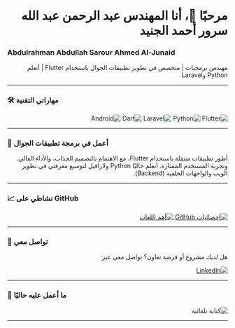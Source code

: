 <h1 dir="rtl">مرحبًا 👋، أنا المهندس عبد الرحمن عبد الله سرور أحمد الجنيد</h1>
<h3 dir="ltr">Abdulrahman Abdullah Sarour Ahmed Al-Junaid</h3>
<p dir="rtl">مهندس برمجيات | متخصص في تطوير تطبيقات الجوال باستخدام Flutter | أتعلم Python وLaravel</p>

---

### 🛠️ مهاراتي التقنية

<p dir="rtl">
  <img src="https://img.shields.io/badge/Flutter-027DFD?style=for-the-badge&logo=flutter&logoColor=white" alt="Flutter">
  <img src="https://img.shields.io/badge/Python-3776AB?style=for-the-badge&logo=python&logoColor=white" alt="Python">
  <img src="https://img.shields.io/badge/Laravel-FF2D20?style=for-the-badge&logo=laravel&logoColor=white" alt="Laravel">
  <img src="https://img.shields.io/badge/Dart-0175C2?style=for-the-badge&logo=dart&logoColor=white" alt="Dart">
  <img src="https://img.shields.io/badge/Android-3DDC84?style=for-the-badge&logo=android&logoColor=white" alt="Android">
</p>

---

### 📱 أعمل في برمجة تطبيقات الجوال
<p dir="rtl">
أطور تطبيقات متنقلة باستخدام Flutter، مع الاهتمام بالتصميم الجذاب، والأداء العالي، وتجربة المستخدم الممتازة.
أتعلم حاليًا Python ولارافيل لتوسيع معرفتي في تطوير الويب والواجهات الخلفية (Backend).
</p>

---

### 📈 نشاطي على GitHub
<p dir="rtl">
  <a href="https://github.com/anuraghazra/github-readme-stats">
    <img align="center" src="https://github-readme-stats.vercel.app/api?username=Abouud95&show_icons=true&theme=radical&locale=ar" alt="إحصائيات GitHub" />
  </a>
  <a href="https://github.com/anuraghazra/github-readme-stats">
    <img align="center" src="https://github-readme-stats.vercel.app/api/top-langs/?username=Abouud95&layout=compact&theme=radical&langs_count=6" alt="أهم اللغات" />
  </a>
</p>

---

### 💼 تواصل معي
<div dir="rtl">
  <p>هل لديك مشروع أو فرصة تعاون؟ تواصل معي عبر:</p>
  <p>
    <a href="https://www.linkedin.com/in/abdurlahman-al-juniad-489427365" target="_blank">
      <img src="https://img.shields.io/badge/LinkedIn-0A66C2?style=for-the-badge&logo=linkedin&logoColor=white" alt="LinkedIn">
    </a>
  </p>
</div>

---

### 🎯 ما أعمل عليه حاليًا
<p dir="rtl">
  <img src="https://readme-typing-svg.demolab.com?font=Fira+Code&size=18&color=1DB954&lines=أطور+تطبيقات+جودة+عالية+باستخدام+Flutter;أتعلم+Python+ولارافيل+لتطوير+الواجهات+الخلفية;مستعد+للمساهمة+في+مشاريع+مفتوحة+المصدر" alt="كتابة تلقائية" />
</p>

---
